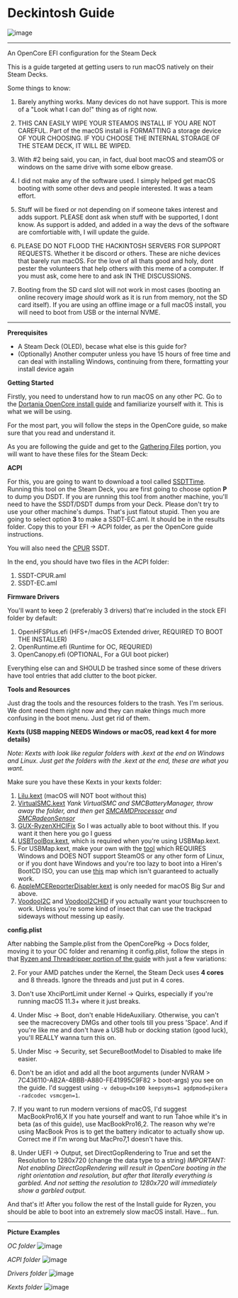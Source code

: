 # Deckintosh Guide

![image](https://github.com/user-attachments/assets/7d3877d3-b9c4-4c05-a999-4d8caf38b596)

<hr>

An OpenCore EFI configuration for the Steam Deck

This is a guide targeted at getting users to run macOS natively on their Steam Decks.

Some things to know:

1. Barely anything works. Many devices do not have support. This is more of a "Look what I can do!" thing as of right now.

2. THIS CAN EASILY WIPE YOUR STEAMOS INSTALL IF YOU ARE NOT CAREFUL. Part of the macOS install is FORMATTING a storage device OF YOUR CHOOSING. IF YOU CHOOSE THE INTERNAL STORAGE OF THE STEAM DECK, IT WILL BE WIPED.

3. With #2 being said, you can, in fact, dual boot macOS and steamOS or windows on the same drive with some elbow grease.

4. I did not make any of the software used. I simply helped get macOS booting with some other devs and people interested. It was a team effort.

5. Stuff will be fixed or not depending on if someone takes interest and adds support. PLEASE dont ask when stuff with be supported, I dont know. As support is added, and added in a way the devs of the software are comfortiable with, I will update the guide.

6. PLEASE DO NOT FLOOD THE HACKINTOSH SERVERS FOR SUPPORT REQUESTS. Whether it be discord or others. These are niche devices that barely run macOS. For the love of all thats good and holy, dont pester the volunteers that help others with this meme of a computer. If you must ask, come here to and ask IN THE DISCUSSIONS.

7. Booting from the SD card slot will not work in most cases (booting an online recovery image *should* work as it is run from memory, not the SD card itself). If you are using an offline image or a full macOS install, you will need to boot from USB or the internal NVME.

<hr>

**Prerequisites**
- A Steam Deck (OLED), becase what else is this guide for?
- (Optionally) Another computer unless you have 15 hours of free time and can deal with installing Windows, continuing from there, formatting your install device again

**Getting Started**

Firstly, you need to understand how to run macOS on any other PC. Go to the [Dortania OpenCore install guide](https://dortania.github.io/OpenCore-Install-Guide/) and familiarize yourself with it. This is what we will be using.

For the most part, you will follow the steps in the OpenCore guide, so make sure that you read and understand it.

As you are following the guide and get to the [Gathering Files](https://dortania.github.io/OpenCore-Install-Guide/ktext.html) portion, you will want to have these files for the Steam Deck:

**ACPI**

For this, you are going to want to download a tool called [SSDTTime](https://github.com/corpnewt/SSDTTime). Running this tool on the Steam Deck, you are first going to choose option **P** to dump you DSDT. If you are running this tool from another machine, you'll need to have the SSDT/DSDT dumps from your Deck. Please don't try to use your other machine's dumps. That's just flatout stupid.
Then you are going to select option **3** to make a SSDT-EC.aml. It should be in the results folder. Copy this to your EFI -> ACPI folder, as per the OpenCore guide instructions.

You will also need the [CPUR](https://github.com/dortania/Getting-Started-With-ACPI/blob/master/extra-files/compiled/SSDT-CPUR.aml) SSDT.

In the end, you should have two files in the ACPI folder:

1. SSDT-CPUR.aml
2. SSDT-EC.aml

**Firmware Drivers**

You'll want to keep 2 (preferably 3 drivers) that're included in the stock EFI folder by default:

1. OpenHFSPlus.efi (HFS+/macOS Extended driver, REQUIRED TO BOOT THE INSTALLER)
2. OpenRuntime.efi (Runtime for OC, REQURIED)
3. OpenCanopy.efi (OPTIONAL, For a GUI boot picker)

Everything else can and SHOULD be trashed since some of these drivers have tool entries that add clutter to the boot picker.

**Tools and Resources**

Just drag the tools and the resources folders to the trash. Yes I'm serious. We dont need them right now and they can make things much more confusing in the boot menu. Just get rid of them.

**Kexts (USB mapping NEEDS Windows or macOS, read kext 4 for more details)**

*Note: Kexts with look like regular folders with .kext at the end on Windows and Linux. Just get the folders with the .kext at the end, these are what you want.*

Make sure you have these Kexts in your kexts folder:

1. [Lilu.kext](https://github.com/acidanthera/Lilu/releases) (macOS will NOT boot without this)
2. [VirtualSMC.kext](https://github.com/acidanthera/VirtualSMC/releases) *Yank VirtualSMC and SMCBatteryManager, throw away the folder, and then get [SMCAMDProcessor](https://github.com/trulyspinach/SMCAMDProcessor) and [SMCRadeonSensor](https://github.com/ChefKissInc/SMCRadeonSensors)*
3. [GUX-RyzenXHCIFix](https://github.com/RattletraPM/GUX-RyzenXHCIFix/releases/tag/v1.3.0b1-ryzenxhcifix) So I was actually able to boot without this. If you want it then here you go I guess
4. [USBToolBox.kext](https://github.com/USBToolBox/kext/releases), which is required when you're using USBMap.kext.
5. For USBMap.kext, make your own with the [tool](https://github.com/USBToolBox/tool) which REQUIRES Windows and DOES NOT support SteamOS or any other form of Linux, or if you dont have Windows and you're too lazy to boot into a Hiren's BootCD ISO, you can use [this](https://github.com/CodeRunner5235/Opencore-Steam-Deck/blob/main/UTBMap.zip) map which isn't guaranteed to actually work.
6. [AppleMCEReporterDisabler.kext](https://github.com/acidanthera/bugtracker/files/3703498/AppleMCEReporterDisabler.kext.zip) is only needed for macOS Big Sur and above.
7. [VoodooI2C](https://github.com/VoodooI2C/VoodooI2C) and [VoodooI2CHID](https://github.com/VoodooI2C/VoodooI2CHID) if you actually want your touchscreen to work. Unless you're some kind of insect that can use the trackpad sideways without messing up easily.
   

**config.plist**

After nabbing the Sample.plist from the OpenCorePkg -> Docs folder, moving it to your OC folder and renaming it config.plist, follow the steps in that [Ryzen and Threadripper portion of the guide](https://dortania.github.io/OpenCore-Install-Guide/AMD/zen.html) with just a few variations:

2. For your AMD patches under the Kernel, the Steam Deck uses **4 cores** and 8 threads. Ignore the threads and just put in 4 cores.

3. Don't use XhciPortLimit under Kernel -> Quirks, especially if you're running macOS 11.3+ where it just breaks.

4. Under Misc -> Boot, don't enable HideAuxiliary. Otherwise, you can't see the macrecovery DMGs and other tools till you press 'Space'. And if you're like me and don't have a USB hub or docking station (good luck), you'll REALLY wanna turn this on.

5. Under Misc -> Security, set SecureBootModel to Disabled to make life easier.

6. Don't be an idiot and add all the boot arguments (under NVRAM > 7C436110-AB2A-4BBB-A880-FE41995C9F82 > boot-args) you see on the guide.
   I'd suggest using `-v debug=0x100 keepsyms=1 agdpmod=pikera -radcodec vsmcgen=1`.

7. If you want to run modern versions of macOS, I'd suggest MacBookPro16,X
   If you hate yourself and want to run Tahoe while it's in beta (as of this guide), use MacBookPro16,2.
   The reason why we're using MacBook Pros is to get the battery indicator to actually show up. Correct me if I'm wrong but MacPro7,1 doesn't have this.

9. Under UEFI -> Output, set DirectGopRendering to True and set the Resolution to 1280x720 (change the data type to a string)
   *IMPORTANT: Not enabling DirectGopRendering will result in OpenCore booting in the right orientation and resolution, but after that literally everything is garbled.
   And not setting the resolution to 1280x720 will immediately show a garbled output.*

And that's it! After you follow the rest of the Install guide for Ryzen, you should be able to boot into an extremely slow macOS install. Have... fun.

<hr>

**Picture Examples**

*OC folder*
![image](https://github.com/user-attachments/assets/4f42c205-2a4a-4b3b-b24f-3e16e08a5e07)


*ACPI folder*
![image](https://github.com/user-attachments/assets/bf2fbe09-fbb3-43ce-b97d-cdc7109b469a)


*Drivers folder*
![image](https://github.com/user-attachments/assets/52ffe87a-b5cb-4a3c-8ca1-ba5b1d309aa1)


*Kexts folder*
![image](https://github.com/user-attachments/assets/b0fc4d40-4adf-4b85-aff5-96067341c09a)





